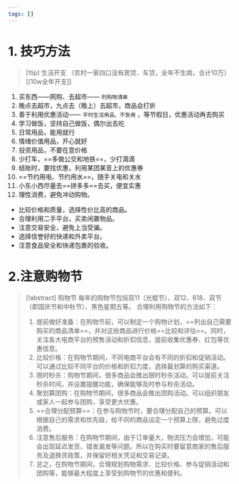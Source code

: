 ```yaml
---
tags: []
---
```

# 1. 技巧方法
> [!tip] 生活开支 （农村一家四口没有房贷、车贷，全年不生病，合计10万）[[10w全年开支]]

1. 买东西——网购、去超市—— `列购物清单`
2. 晚点去超市，九点去（晚上）去超市，商品会打折
3. 善于利用优惠活动—— `平时生活用品、不急用` ，等节假日，优惠活动再去购买
4. 学习做饭，坚持自己做饭，偶尔出去吃
5. 日常用品，能用就行
6. 情绪价值用品，开心就好
7. 投资用品，不要在意价格
8. 少打车，==多做公交和地铁==，少打滴滴
9. 结账时，要找优惠，利用某团某音上的优惠券
10. ==节约用电、节约用水==，随手关电和关水
11. 小东小西尽量去==拼多多==去买，便宜实惠
12. 理性消费，避免冲动购物。
- 比较价格和质量，选择性价比高的商品。
- 合理利用二手平台，买卖闲置物品。
- 注意交易安全，避免上当受骗。
- 选择信誉好的快递和外卖平台。
- 注意食品安全和快递包裹的验收。

# 2.注意购物节
> [!abstract] 购物节
> 每年的购物节包括双11（光棍节）、双12、618、双节（即国庆节和中秋节）、黑色星期五等。
> 合理利用购物节的方法如下：
> 1. 提前做好准备：在购物节前，可以制定一个购物计划，==列出自己需要购买的商品清单==，并对这些商品进行价格==比较和评估==。同时，关注各大电商平台的预售活动和折扣信息，提前收集优惠券、红包等优惠信息。
> 2. 比较价格：在购物节期间，不同电商平台会有不同的折扣和促销活动。可以通过比较不同平台的价格和折扣力度，选择最划算的购买渠道。
> 3. 限时秒杀：购物节期间，很多商品会推出限时秒杀活动。可以提前关注秒杀时间，并设置提醒功能，确保能够及时参与秒杀活动。
> 4. 聚划算团购：在购物节期间，很多商品会推出团购活动。可以组织朋友或家人一起参与团购，享受更大优惠。
> 5. ==合理分配预算==：在参与购物节时，要合理分配自己的预算。可以根据自己的需求和优先级，给不同的商品设定一个预算上限，避免过度消费。
> 6. 注意售后服务：在购物节期间，由于订单量大，物流压力会增加，可能会出现延迟发货、错发漏发等问题。所以在购买时要留意商家的售后服务及退换货政策，并保留好相关凭证和交易记录。
> 7. 总之，在购物节期间，合理规划购物需求、比较价格、参与促销活动和团购等，能够最大程度上享受到购物节的优惠和便利。

